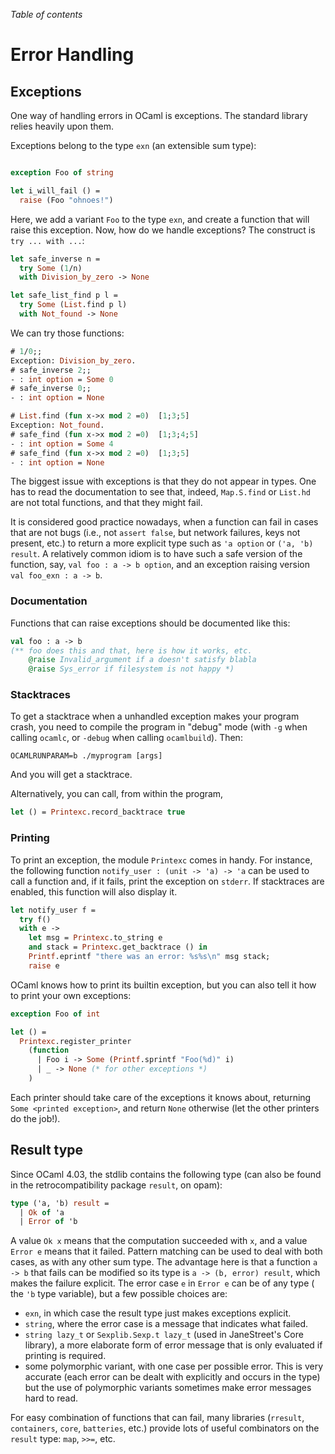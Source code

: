 <!-- ((! set title Error Handling!)) ((! set learn !)) -->

*Table of contents*

# Error Handling

## Exceptions

One way of handling errors in OCaml is exceptions. The
standard library relies heavily upon them.

Exceptions belong to the type `exn` (an extensible sum type):

```ocaml

exception Foo of string

let i_will_fail () =
  raise (Foo "ohnoes!")

```

Here, we add a variant `Foo` to the type `exn`, and create a function
that will raise this exception. Now, how do we handle exceptions?
The construct is `try ... with ...`:

```ocaml
let safe_inverse n =
  try Some (1/n)
  with Division_by_zero -> None

let safe_list_find p l =
  try Some (List.find p l)
  with Not_found -> None
```

We can try those functions:

```ocaml
# 1/0;;
Exception: Division_by_zero.
# safe_inverse 2;;
- : int option = Some 0
# safe_inverse 0;;
- : int option = None

# List.find (fun x->x mod 2 =0)  [1;3;5]
Exception: Not_found.
# safe_find (fun x->x mod 2 =0)  [1;3;4;5]
- : int option = Some 4
# safe_find (fun x->x mod 2 =0)  [1;3;5]
- : int option = None
```

The biggest issue with exceptions is that they do not appear in types.
One has to read the documentation to see that, indeed, `Map.S.find`
or `List.hd` are not total functions, and that they might fail.

It is considered good practice nowadays, when a function can fail in
cases that are not bugs (i.e., not `assert false`, but network failures,
keys not present, etc.)
to return a more explicit type such as `'a option` or `('a, 'b) result`.
A relatively common idiom is to have such a safe version of the function,
say, `val foo : a -> b option`, and an exception raising
version `val foo_exn : a -> b`.

### Documentation

Functions that can raise exceptions should be documented like this:

```ocaml
val foo : a -> b
(** foo does this and that, here is how it works, etc.
    @raise Invalid_argument if a doesn't satisfy blabla
    @raise Sys_error if filesystem is not happy *)
```

### Stacktraces

To get a stacktrace when a unhandled exception makes your program crash, you
need to compile the program in "debug" mode (with `-g` when calling
`ocamlc`, or `-debug` when calling `ocamlbuild`).
Then:

    OCAMLRUNPARAM=b ./myprogram [args]

And you will get a stacktrace.

Alternatively, you can call, from within the program,

```ocaml
let () = Printexc.record_backtrace true
```

### Printing

To print an exception, the module `Printexc` comes in handy. For instance,
the following function `notify_user : (unit -> 'a) -> 'a` can be used
to call a function and, if it fails, print the exception on `stderr`.
If stacktraces are enabled, this function will also display it.

```ocaml
let notify_user f =
  try f()
  with e ->
    let msg = Printexc.to_string e
    and stack = Printexc.get_backtrace () in
    Printf.eprintf "there was an error: %s%s\n" msg stack;
    raise e
```

OCaml knows how to print its builtin exception, but you can also tell it
how to print your own exceptions:

```ocaml
exception Foo of int

let () =
  Printexc.register_printer
    (function
      | Foo i -> Some (Printf.sprintf "Foo(%d)" i)
      | _ -> None (* for other exceptions *)
    )
```

Each printer should take care of the exceptions it knows about, returning
`Some <printed exception>`, and return `None` otherwise (let the other printers
do the job!).

## Result type

Since OCaml 4.03, the stdlib contains the following type
(can also be found in the retrocompatibility package `result`, on
opam):

```ocaml
type ('a, 'b) result =
  | Ok of 'a
  | Error of 'b
```

A value `Ok x` means that the computation succeeded with `x`, and
a value `Error e` means that it failed.
Pattern matching can be used to deal with both cases, as with any
other sum type. The advantage here is that a function `a -> b` that
fails can be modified so its type is `a -> (b, error) result`,
which makes the failure explicit.
The error case `e` in `Error e` can be of any type
( the `'b` type variable), but a few possible choices
are:

- `exn`, in which case the result type just makes exceptions explicit.
- `string`, where the error case is a message that indicates what failed.
- `string lazy_t` or `Sexplib.Sexp.t lazy_t` (used in JaneStreet's Core
  library), a more elaborate form of error message that is only evaluated
  if printing is required.
- some polymorphic variant, with one case per
  possible error. This is very accurate (each error can be dealt with
  explicitly and occurs in the type) but the use of polymorphic variants
  sometimes make error messages hard to read.


For easy combination of functions that can fail, many libraries
(`rresult`, `containers`, `core`, `batteries`, etc.) provide lots of
useful combinators on the `result` type: `map`, `>>=`, etc.

